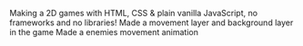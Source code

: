 Making a 2D games with HTML, CSS & plain vanilla JavaScript, no frameworks and no libraries!
Made a movement layer and background layer in the game
Made a enemies movement animation
